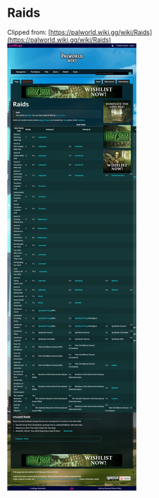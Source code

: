 # Raids
Clipped from: [https://palworld.wiki.gg/wiki/Raids](https://palworld.wiki.gg/wiki/Raids)  
![Image-1](Raids\Raids_1.png)  

